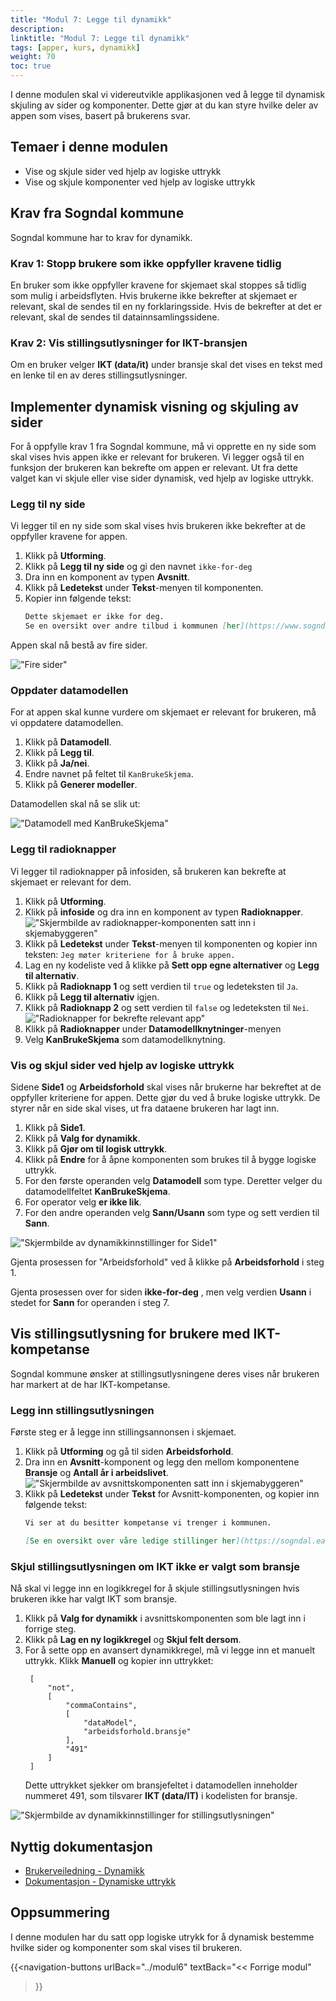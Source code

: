 ```yaml
---
title: "Modul 7: Legge til dynamikk"
description: 
linktitle: "Modul 7: Legge til dynamikk"
tags: [apper, kurs, dynamikk]
weight: 70
toc: true
---
```

 
I denne modulen skal vi videreutvikle applikasjonen ved å legge til dynamisk skjuling av sider og komponenter. Dette gjør 
at du kan styre hvilke deler av appen som vises, basert på brukerens svar.

## Temaer i denne modulen
- Vise og skjule sider ved hjelp av logiske uttrykk
- Vise og skjule komponenter ved hjelp av logiske uttrykk

## Krav fra Sogndal kommune
Sogndal kommune har to krav for dynamikk.

### Krav 1: Stopp brukere som ikke oppfyller kravene tidlig
En bruker som ikke oppfyller kravene for skjemaet skal stoppes så tidlig som mulig i arbeidsflyten. 
Hvis brukerne ikke bekrefter at skjemaet er relevant, skal de sendes til en ny forklaringsside. Hvis de bekrefter at det er relevant,
skal de sendes til datainnsamlingssidene.

### Krav 2: Vis stillingsutlysninger for IKT-bransjen
Om en bruker velger **IKT (data/it)** under bransje skal det vises en tekst med en lenke til en av deres stillingsutlysninger.

## Implementer dynamisk visning og skjuling av sider
For å oppfylle krav 1 fra Sogndal kommune, må vi opprette en ny side som skal vises hvis appen ikke er relevant for brukeren. 
Vi legger også til en funksjon der brukeren kan bekrefte om appen er relevant. Ut fra dette valget kan vi skjule eller vise sider dynamisk, ved hjelp av logiske uttrykk.

### Legg til ny side
Vi legger til en ny side som skal vises hvis brukeren ikke bekrefter at de oppfyller kravene for appen.
1. Klikk på **Utforming**.
2. Klikk på **Legg til ny side** og gi den navnet ```ikke-for-deg``` 
3. Dra inn en komponent av typen **Avsnitt**.
4. Klikk på **Ledetekst** under **Tekst**-menyen til komponenten.
5. Kopier inn følgende tekst: 
    ```md
    Dette skjemaet er ikke for deg.
    Se en oversikt over andre tilbud i kommunen [her](https://www.sogndal.kommune.no/).
    ```
Appen skal nå bestå av fire sider.

!["Fire sider"](fire_sider.png)

### Oppdater datamodellen
For at appen skal kunne vurdere om skjemaet er relevant for brukeren, må vi oppdatere datamodellen.
1. Klikk på **Datamodell**.
2. Klikk på **Legg til**.
3. Klikk på **Ja/nei**.
4. Endre navnet på feltet til ```KanBrukeSkjema```.
5. Klikk på **Generer modeller**.

Datamodellen skal nå se slik ut:

!["Datamodell med KanBrukeSkjema"](datamodell.png)

### Legg til radioknapper
Vi legger til radioknapper på infosiden, så brukeren kan bekrefte at skjemaet er relevant for dem.
1. Klikk på **Utforming**.
2. Klikk på **infoside** og dra inn en komponent av typen **Radioknapper**.
    !["Skjermbilde av radioknapper-komponenten satt inn i skjemabyggeren"](skjemabygger_med_radioknapper.png)
3. Klikk på **Ledetekst** under **Tekst**-menyen til komponenten og kopier inn teksten:
    ```Jeg møter kriteriene for å bruke appen.```
4. Lag en ny kodeliste ved å klikke på **Sett opp egne alternativer** og **Legg til alternativ**.
5. Klikk på **Radioknapp 1** og sett verdien til ```true``` og ledeteksten til ```Ja```.
6. Klikk på **Legg til alternativ** igjen.
7. Klikk på **Radioknapp 2** og sett verdien til ```false``` og ledeteksten til ```Nei```.
   !["Radioknapper for bekrefte relevant app"](radioknapper_bekreftelse.png)
8. Klikk på **Radioknapper** under **Datamodellknytninger**-menyen 
9. Velg **KanBrukeSkjema** som datamodellknytning. 


### Vis og skjul sider ved hjelp av logiske uttrykk
Sidene **Side1** og **Arbeidsforhold** skal vises når brukerne har bekreftet at de oppfyller kriteriene for appen. Dette gjør du 
ved å bruke logiske uttrykk. De styrer når en side skal vises, ut fra dataene brukeren har lagt inn.
1. Klikk på **Side1**.
2. Klikk på **Valg for dynamikk**.
3. Klikk på **Gjør om til logisk uttrykk**.
4. Klikk på **Endre** for å åpne komponenten som brukes til å bygge logiske uttrykk.
5. For den første operanden velg **Datamodell** som type. Deretter velger du datamodellfeltet **KanBrukeSkjema**.
6. For operator velg **er ikke lik**.
7. For den andre operanden velg **Sann/Usann** som type og sett verdien til **Sann**.

!["Skjermbilde av dynamikkinnstillinger for Side1"](dynamikk_Side1.png)

Gjenta prosessen for "Arbeidsforhold" ved å klikke på **Arbeidsforhold** i steg 1.

Gjenta prosessen over for siden **ikke-for-deg** , men velg verdien **Usann** i stedet for **Sann** for operanden i steg 7.

## Vis stillingsutlysning for brukere med IKT-kompetanse
Sogndal kommune ønsker at stillingsutlysningene deres vises når brukeren har markert at de har IKT-kompetanse.
### Legg inn stillingsutlysningen
Første steg er å legge inn stillingsannonsen i skjemaet.
1. Klikk på **Utforming** og gå til siden **Arbeidsforhold**.
2. Dra inn en **Avsnitt**-komponent og legg den mellom komponentene **Bransje** og **Antall år i arbeidslivet**.
   !["Skjermbilde av avsnittskomponenten satt inn i skjemabyggeren"](skjemabygger_med_avsnitt.png)
3. Klikk på **Ledetekst** under **Tekst** for Avsnitt-komponenten, og kopier inn følgende tekst:
    ```md
    Vi ser at du besitter kompetanse vi trenger i kommunen.
    
    [Se en oversikt over våre ledige stillinger her](https://sogndal.easycruit.com/index.html).
    ```
### Skjul stillingsutlysningen om IKT ikke er valgt som bransje
Nå skal vi legge inn en logikkregel for å skjule stillingsutlysningen hvis brukeren ikke har valgt IKT som bransje.
1. Klikk på **Valg for dynamikk** i avsnittskomponenten som ble lagt inn i forrige steg.
2. Klikk på **Lag en ny logikkregel** og **Skjul felt dersom**.
3. For å sette opp en avansert dynamikkregel, må vi legge inn et manuelt uttrykk. Klikk **Manuell** og kopier inn uttrykket:
   ```
    [
        "not",
        [
            "commaContains",
            [
                "dataModel",
                "arbeidsforhold.bransje"
            ],
            "491"
        ]
    ]
    ```
    Dette uttrykket sjekker om bransjefeltet i datamodellen inneholder nummeret 491, som tilsvarer **IKT (data/IT)** i kodelisten for bransje.

!["Skjermbilde av dynamikkinnstillinger for stillingsutlysningen"](dynamikk_stillingsutlysning.png)

## Nyttig dokumentasjon
- [Brukerveiledning - Dynamikk](../../../guides/development/dynamics/)
- [Dokumentasjon - Dynamiske uttrykk](../../../reference/logic/expressions/)

## Oppsummering
I denne modulen har du satt opp logiske utrykk for å dynamisk bestemme hvilke sider og komponenter som skal vises til brukeren.

{{<navigation-buttons
  urlBack="../modul6"
  textBack="<< Forrige modul"
>}}
